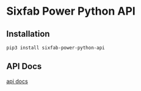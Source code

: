# Sixfab Power Python API

## Installation
```pip3 install sixfab-power-python-api```

## API Docs
[api docs](./docs/power_api_doc.txt)